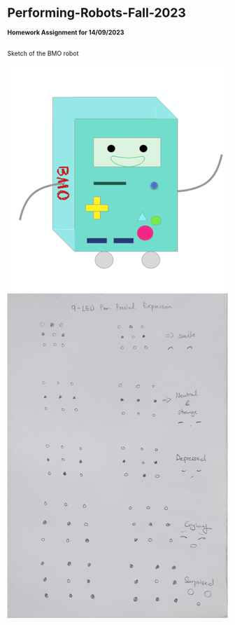 # Performing-Robots-Fall-2023
**Homework Assignment for 14/09/2023**

  <br>Sketch of the BMO robot<br/>

![BMO image](https://github.com/akhatsuleimenov/Performing-Robots-Fall-2023/blob/main/homework/13-08/BMO.png?raw=true)
![Sketch image](https://github.com/akhatsuleimenov/Performing-Robots-Fall-2023/blob/main/homework/13-08/20230913_140833.jpg?raw=true)
